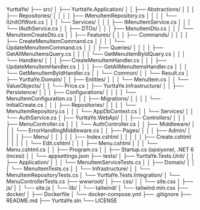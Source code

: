 YurttaYe/
├── src/
│   ├── YurttaYe.Application/
│   │   ├── Abstractions/
│   │   │   ├── Repositories/
│   │   │   │   ├── IMenuItemRepository.cs
│   │   │   │   └── IUnitOfWork.cs
│   │   │   └── Services/
│   │   │       ├── IMenuItemService.cs
│   │   │       └── IAuthService.cs
│   │   ├── DTOs/
│   │   │   ├── MenuItemDto.cs
│   │   │   └── MenuItemCreateDto.cs
│   │   ├── Features/
│   │   │   ├── Commands/
│   │   │   │   ├── CreateMenuItemCommand.cs
│   │   │   │   └── UpdateMenuItemCommand.cs
│   │   │   ├── Queries/
│   │   │   │   ├── GetAllMenuItemsQuery.cs
│   │   │   │   └── GetMenuItemByIdQuery.cs
│   │   │   └── Handlers/
│   │   │       ├── CreateMenuItemHandler.cs
│   │   │       ├── UpdateMenuItemHandler.cs
│   │   │       ├── GetAllMenuItemsHandler.cs
│   │   │       └── GetMenuItemByIdHandler.cs
│   │   └── Common/
│   │       └── Result.cs
│   ├── YurttaYe.Domain/
│   │   ├── Entities/
│   │   │   └── MenuItem.cs
│   │   └── ValueObjects/
│   │       └── Price.cs
│   ├── YurttaYe.Infrastructure/
│   │   ├── Persistence/
│   │   │   ├── Configurations/
│   │   │   │   └── MenuItemConfiguration.cs
│   │   │   ├── Migrations/
│   │   │   │   └── InitialCreate.cs
│   │   │   ├── Repositories/
│   │   │   │   └── MenuItemRepository.cs
│   │   │   └── AppDbContext.cs
│   │   └── Services/
│   │       └── AuthService.cs
│   ├── YurttaYe.WebApi/
│   │   ├── Controllers/
│   │   │   ├── MenuController.cs
│   │   │   └── AuthController.cs
│   │   ├── Middleware/
│   │   │   └── ErrorHandlingMiddleware.cs
│   │   ├── Pages/
│   │   │   ├── Admin/
│   │   │   │   ├── Menu/
│   │   │   │   │   ├── Index.cshtml
│   │   │   │   │   ├── Create.cshtml
│   │   │   │   │   └── Edit.cshtml
│   │   │   ├── Menu.cshtml
│   │   │   └── Menu.cshtml.cs
│   │   ├── Program.cs
│   │   ├── Startup.cs (opsiyonel, .NET 6 öncesi)
│   │   └── appsettings.json
├── tests/
│   ├── YurttaYe.Tests.Unit/
│   │   ├── Application/
│   │   │   └── MenuItemServiceTests.cs
│   │   ├── Domain/
│   │   │   └── MenuItemTests.cs
│   │   └── Infrastructure/
│   │       └── MenuItemRepositoryTests.cs
│   └── YurttaYe.Tests.Integration/
│       └── MenuControllerTests.cs
├── wwwroot/
│   ├── css/
│   │   └── site.css
│   ├── js/
│   │   └── site.js
│   └── lib/
│       └── tailwind/
│           └── tailwind.min.css
├── docker/
│   ├── Dockerfile
│   └── docker-compose.yml
├── .gitignore
├── README.md
├── YurttaYe.sln
└── LICENSE